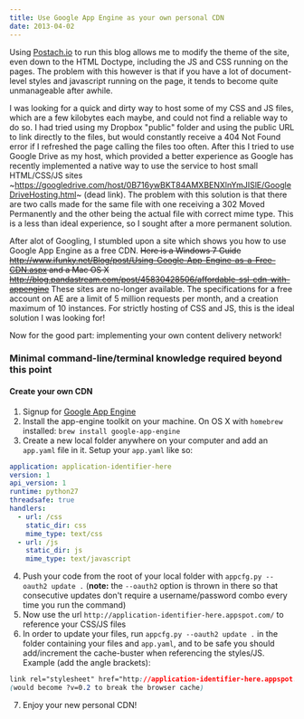 ```yaml
---
title: Use Google App Engine as your own personal CDN
date: 2013-04-02
---
```


Using [Postach.io](http://postach.io) to run this blog allows me to modify the theme of the site, even down to the HTML Doctype, including the JS and CSS running on the pages. The problem with this however is that if you have a lot of document-level styles and javascript running on the page, it tends to become quite unmanageable after awhile.

<!-- break -->

I was looking for a quick and dirty way to host some of my CSS and JS files, which are a few kilobytes each maybe, and could not find a reliable way to do so. I had tried using my Dropbox "public" folder and using the public URL to link directly to the files, but would constantly receive a 404 Not Found error if I refreshed the page calling the files too often. After this I tried to use Google Drive as my host, which provided a better experience as Google has recently implemented a native way to use the service to host small HTML/CSS/JS sites ~https://googledrive.com/host/0B716ywBKT84AMXBENXlnYmJISlE/GoogleDriveHosting.html~ (dead link). The problem with this solution is that there are two calls made for the same file with one receiving a 302 Moved Permanently and the other being the actual file with correct mime type. This is a less than ideal experience, so I sought after a more permanent solution.

After alot of Googling, I stumbled upon a site which shows you how to use Google App Engine as a free CDN. ~~Here is a Windows 7 Guide http://www.ifunky.net/Blog/post/Using-Google-App-Engine-as-a-Free-CDN.aspx and a Mac OS X http://blog.pandastream.com/post/45830428506/affordable-ssl-cdn-with-appengine~~ These sites are no-longer available. The specifications for a free account on AE are a limit of 5 million requests per month, and a creation maximum of 10 instances. For strictly hosting of CSS and JS, this is the ideal solution I was looking for!

Now for the good part: implementing your own content delivery network!

### Minimal command-line/terminal knowledge required beyond this point

#### Create your own CDN

1. Signup for [Google App Engine](https://appengine.google.com/)
2. Install the app-engine toolkit on your machine. On OS X with `homebrew` installed: `brew install google-app-engine`
3. Create a new local folder anywhere on your computer and add an `app.yaml` file in it. Setup your `app.yaml` like so:

```yaml
application: application-identifier-here
version: 1
api_version: 1
runtime: python27
threadsafe: true
handlers:
  - url: /css
    static_dir: css
    mime_type: text/css
  - url: /js
    static_dir: js
    mime_type: text/javascript
```

4. Push your code from the root of your local folder with `appcfg.py --oauth2 update .` (**note:** the `--oauth2` option is thrown in there so that consecutive updates don't require a username/password combo every time you run the command)
5. Now use the url `http://application-identifier-here.appspot.com/` to reference your CSS/JS files
6. In order to update your files, run `appcfg.py --oauth2 update .` in the folder containing your files and `app.yaml`, and to be safe you should add/increment the cache-buster when referencing the styles/JS. Example (add the angle brackets):

```css
link rel="stylesheet" href="http://application-identifier-here.appspot.com/css/styles.css?v=0.1"
(would become ?v=0.2 to break the browser cache)
```

7. Enjoy your new personal CDN!

